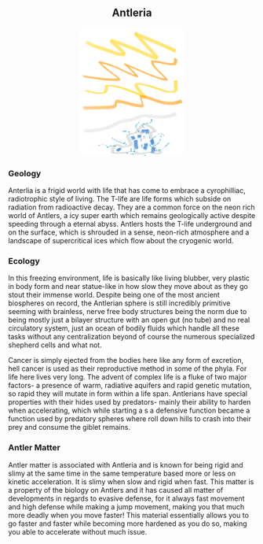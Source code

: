 <h2 align="center">Antleria
</h2>
<p align="center">
<img src="https://github.com/Insculpo/Sandbox_Galaxy/blob/Galactic/Stellar_Abyss_Setting_Bible/Photo_Directory/Antleria.png" width="210" height="260">
</p>


### Geology

Anterlia is a frigid world with life that has come to embrace a cyrophilliac, radiotrophic style of living.  The T-life are life forms which subside on radiation from radioactive decay.  They are a common force on the neon rich world of Antlers, a icy super earth which remains geologically active despite speeding through a eternal abyss.  Antlers hosts the T-life underground and on the surface, which is shrouded in a sense, neon-rich atmosphere and a landscape of supercritical ices which flow about the cryogenic world.  

### Ecology

In this freezing environment, life is basically like living blubber, very plastic in body form and near statue-like in how slow they move about as they go stout their immense world.  Despite being one of the most ancient biospheres on record, the Antlerian sphere is still incredibly primitive seeming with brainless, nerve free body structures being the norm due to being mostly just a bilayer structure with an open gut (no tube) and no real circulatory system, just an ocean of bodily fluids which handle all these tasks without any centralization beyond of course the numerous specialized shepherd cells and what not.  

Cancer is simply ejected from the bodies here like any form of excretion, hell cancer is used as their reproductive method in some of the phyla.  For life here lives very long.  The advent of complex life is a fluke of two major factors- a presence of warm, radiative aquifers and rapid genetic mutation, so rapid they will mutate in form within a life span.  Antlerians have special properties with their hides used by predators- mainly their ability to harden when accelerating, which while starting a s a defensive function became a function used by predatory spheres where roll down hills to crash into their prey and consume the giblet remains.

### Antler Matter

Antler matter is associated with Antleria and is known for being rigid and slimy at the same time in the same temperature based more or less on kinetic acceleration.  It is slimy when slow and rigid when fast.  This matter is a property of the biology on Antlers and it has caused all matter of developments in regards to evasive defense, for it always fast movement and high defense while making a jump movement, making you that much more deadly when you move faster!  This material essentially allows you to go faster and faster while becoming more hardened as you do so, making you able to accelerate without much issue.
